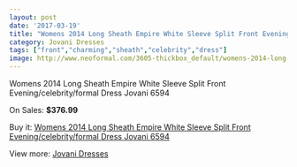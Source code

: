 ```yaml
---
layout: post
date: '2017-03-19'
title: "Womens 2014 Long Sheath Empire White Sleeve Split Front Evening/celebrity/formal Dress Jovani 6594"
category: Jovani Dresses
tags: ["front","charming","sheath","celebrity","dress"]
image: http://www.neoformal.com/3605-thickbox_default/womens-2014-long-sheath-empire-white-sleeve-split-front-evening-celebrity-formal-dress-jovani-6594.jpg
---
```

Womens 2014 Long Sheath Empire White Sleeve Split Front Evening/celebrity/formal Dress Jovani 6594

On Sales: **$376.99**
<a href="https://www.neoformal.com/en/jovani-dresses/1342-womens-2014-long-sheath-empire-white-sleeve-split-front-evening-celebrity-formal-dress-jovani-6594.html"><amp-img layout="responsive" width="600" height="600" src="//www.neoformal.com/3605-thickbox_default/womens-2014-long-sheath-empire-white-sleeve-split-front-evening-celebrity-formal-dress-jovani-6594.jpg" alt="Womens 2014 Long Sheath Empire White Sleeve Split Front Evening/celebrity/formal Dress Jovani 6594 0" /></a>
<a href="https://www.neoformal.com/en/jovani-dresses/1342-womens-2014-long-sheath-empire-white-sleeve-split-front-evening-celebrity-formal-dress-jovani-6594.html"><amp-img layout="responsive" width="600" height="600" src="//www.neoformal.com/3606-thickbox_default/womens-2014-long-sheath-empire-white-sleeve-split-front-evening-celebrity-formal-dress-jovani-6594.jpg" alt="Womens 2014 Long Sheath Empire White Sleeve Split Front Evening/celebrity/formal Dress Jovani 6594 1" /></a>

Buy it: [Womens 2014 Long Sheath Empire White Sleeve Split Front Evening/celebrity/formal Dress Jovani 6594](https://www.neoformal.com/en/jovani-dresses/1342-womens-2014-long-sheath-empire-white-sleeve-split-front-evening-celebrity-formal-dress-jovani-6594.html "Womens 2014 Long Sheath Empire White Sleeve Split Front Evening/celebrity/formal Dress Jovani 6594")

View more: [Jovani Dresses](https://www.neoformal.com/en/15-jovani-dresses "Jovani Dresses")